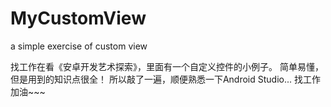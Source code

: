 # MyCustomView
a simple exercise of custom view

找工作在看《安卓开发艺术探索》，里面有一个自定义控件的小例子。
简单易懂，但是用到的知识点很全！
所以敲了一遍，顺便熟悉一下Android Studio...
找工作加油~~~
